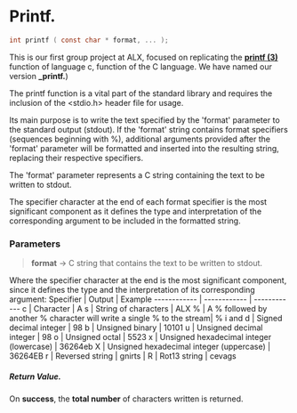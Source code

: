# Printf.
```` c
int printf ( const char * format, ... );
````

This is our first group project at ALX, focused on replicating the **[printf (3)](http://man7.org/linux/man-pages/man3/printf.3.html)** function of language c, function of the C language. We have named our version  **_printf.**) 

The printf function is a vital part of the standard library and requires the inclusion of the <stdio.h> header file for usage.

Its main purpose is to write the text specified by the 'format' parameter to the standard output (stdout). If the 'format' string contains format specifiers (sequences beginning with %), additional arguments provided after the 'format'
parameter will be formatted and inserted into the resulting string, replacing their respective specifiers.

The 'format' parameter represents a C string containing the text to be written to stdout.

The specifier character at the end of each format specifier is the most significant component
as it defines the type and interpretation of the corresponding argument to be included in the formatted string.

### Parameters
> **format** -> C string that contains the text to be written to stdout.

Where the specifier character at the end is the most significant component, since it defines the type and the interpretation of its corresponding argument:
Specifier | Output | Example
------------ | ------------ | ------------
c | Character | A
s | String of characters | ALX
% | A % followed by another % character will write a single % to the stream| %
i and d | Signed decimal integer | 98
b | Unsigned binary | 10101
u | Unsigned decimal integer | 98
o | Unsigned octal | 5523
x | Unsigned hexadecimal integer (lowercase) | 36264eb
X | Unsigned hexadecimal integer (uppercase) | 36264EB
r | Reversed string | gnirts |
R | Rot13 string | cevags
##### Return Value.
On **success**, the **total number** of characters written is returned.
